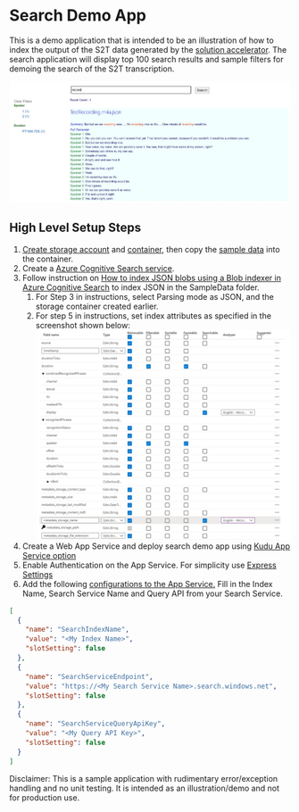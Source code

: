 # Search Demo App

This is a demo application that is intended to be an illustration of how to index the output of the S2T data generated by the [solution accelerator](https://github.com/Azure-Samples/cognitive-services-speech-sdk/blob/master/samples/batch/batch-ingestion-client/Setup/guide.md). The search application will display top 100 search results and sample filters for demoing the search of the S2T transcription.

![Result Display](/images/result.JPG)

## High Level Setup Steps

1. [Create storage account](https://docs.microsoft.com/en-us/azure/storage/common/storage-account-create?tabs=azure-portal#create-a-storage-account-1) and [container](https://docs.microsoft.com/en-us/azure/storage/blobs/storage-quickstart-blobs-portal#create-a-container), then copy the [sample data](https://github.com/fsaleemm/searchdemoapp/tree/master/searchqueryapp/SampleData) into the container.
2. Create a [Azure Cognitive Search service](https://docs.microsoft.com/en-us/azure/search/search-create-service-portal).
3. Follow instruction on [How to index JSON blobs using a Blob indexer in Azure Cognitive Search](https://docs.microsoft.com/en-us/azure/search/search-howto-index-json-blobs#:~:text=Parsing%20modes%20%20%20%20parsingMode%20%20,mode%20if%20your%20blobs%20consist%20o%20..., "") to index JSON in the SampleData folder.
    1. For Step 3 in instructions, select Parsing mode as JSON, and the storage container created earlier.
    2. For step 5 in instructions, set index attributes as specified in the screenshot shown below:
    ![Index Definition](/images/indexdefinition.JPG)
4. Create a Web App Service and deploy search demo app using [Kudu App Service option](https://docs.microsoft.com/en-us/azure/app-service/deploy-continuous-deployment#option-1-kudu-app-service)
5. Enable Authentication on the App Service. For simplicity use [Express Settings](https://docs.microsoft.com/en-us/azure/app-service/configure-authentication-provider-aad#-configure-with-express-settings)
6. Add the following [configurations to the App Service.](https://docs.microsoft.com/en-us/azure/app-service/configure-common#edit-in-bulk) Fill in the Index Name, Search Service Name and Query API from your Search Service.

```json
[
  {
    "name": "SearchIndexName",
    "value": "<My Index Name>",
    "slotSetting": false
  },
  {
    "name": "SearchServiceEndpoint",
    "value": "https://<My Search Service Name>.search.windows.net",
    "slotSetting": false
  },
  {
    "name": "SearchServiceQueryApiKey",
    "value": "<My Query API Key>",
    "slotSetting": false
  }
]
```

Disclaimer: This is a sample application with rudimentary error/exception handling and no unit testing. It is intended as an illustration/demo and not for production use.
